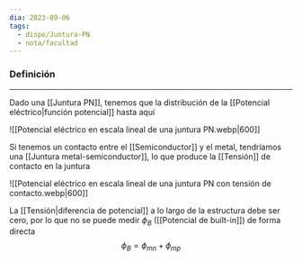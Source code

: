 ```yaml
---
dia: 2023-09-06
tags:
  - dispo/Juntura-PN
  - nota/facultad
---
```

### Definición
---
Dado una [[Juntura PN]], tenemos que la distribución de la [[Potencial eléctrico|función potencial]] hasta aquí 

![[Potencial eléctrico en escala lineal de una juntura PN.webp|600]]

Si tenemos un contacto entre el [[Semiconductor]] y el metal, tendríamos una [[Juntura metal-semiconductor]], lo que produce la [[Tensión]] de contacto en la juntura 

![[Potencial eléctrico en escala lineal de una juntura PN con tensión de contacto.webp|600]]

La [[Tensión|diferencia de potencial]] a lo largo de la estructura debe ser cero, por lo que no se puede medir $\phi_B$ ([[Potencial de built-in]]) de forma directa $$ \phi_B = \phi_{mn} + \phi_{mp} $$